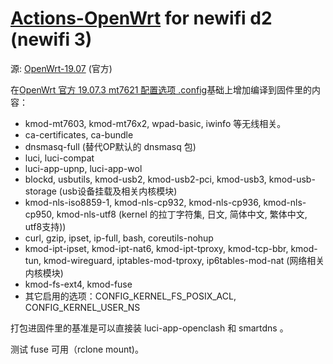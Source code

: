 # [Actions-OpenWrt](https://github.com/P3TERX/Actions-OpenWrt) for newifi d2 (newifi 3)

源: [OpenWrt-19.07](https://github.com/openwrt/openwrt/tree/openwrt-19.07) (官方)

在[OpenWrt 官方 19.07.3 mt7621 配置选项 .config](https://downloads.openwrt.org/releases/19.07.3/targets/ramips/mt7621/config.buildinfo)基础上增加编译到固件里的内容：

* kmod-mt7603, kmod-mt76x2, wpad-basic, iwinfo 等无线相关。
* ca-certificates, ca-bundle
* dnsmasq-full (替代OP默认的 dnsmasq 包)
* luci, luci-compat
* luci-app-upnp, luci-app-wol
* blockd, usbutils, kmod-usb2, kmod-usb2-pci, kmod-usb3, kmod-usb-storage (usb设备挂载及相关内核模块)
* kmod-nls-iso8859-1, kmod-nls-cp932, kmod-nls-cp936, kmod-nls-cp950, kmod-nls-utf8 (kernel 的拉丁字符集, 日文, 简体中文, 繁体中文, utf8支持))
* curl, gzip, ipset, ip-full, bash, coreutils-nohup
* kmod-ipt-ipset, kmod-ipt-nat6, kmod-ipt-tproxy, kmod-tcp-bbr, kmod-tun, kmod-wireguard, iptables-mod-tproxy, ip6tables-mod-nat (网络相关内核模块)
* kmod-fs-ext4, kmod-fuse
* 其它启用的选项：CONFIG_KERNEL_FS_POSIX_ACL, CONFIG_KERNEL_USER_NS

打包进固件里的基准是可以直接装 luci-app-openclash 和 smartdns 。

测试 fuse 可用（rclone mount)。

